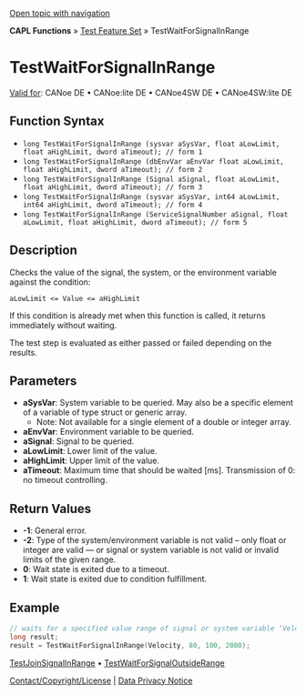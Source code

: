 [Open topic with navigation](../../../../../CANoeDEFamily.htm#Topics/CAPLFunctions/Test/Functions/CAPLfunctionTestWaitForSignalInRange.md)

**CAPL Functions** » [Test Feature Set](../CAPLfunctionsTFSOverview.md) » TestWaitForSignalInRange

# TestWaitForSignalInRange

[Valid for](../../../Shared/FeatureAvailability.md): CANoe DE • CANoe:lite DE • CANoe4SW DE • CANoe4SW:lite DE

## Function Syntax

- `long TestWaitForSignalInRange (sysvar aSysVar, float aLowLimit, float aHighLimit, dword aTimeout); // form 1`
- `long TestWaitForSignalInRange (dbEnvVar aEnvVar float aLowLimit, float aHighLimit, dword aTimeout); // form 2`
- `long TestWaitForSignalInRange (Signal aSignal, float aLowLimit, float aHighLimit, dword aTimeout); // form 3`
- `long TestWaitForSignalInRange (sysvar aSysVar, int64 aLowLimit, int64 aHighLimit, dword aTimeout); // form 4`
- `long TestWaitForSignalInRange (ServiceSignalNumber aSignal, float aLowLimit, float aHighLimit, dword aTimeout); // form 5`

## Description

Checks the value of the signal, the system, or the environment variable against the condition:

`aLowLimit <= Value <= aHighLimit`

If this condition is already met when this function is called, it returns immediately without waiting.

The test step is evaluated as either passed or failed depending on the results.

## Parameters

- **aSysVar**: System variable to be queried. May also be a specific element of a variable of type struct or generic array.
  - Note: Not available for a single element of a double or integer array.
- **aEnvVar**: Environment variable to be queried.
- **aSignal**: Signal to be queried.
- **aLowLimit**: Lower limit of the value.
- **aHighLimit**: Upper limit of the value.
- **aTimeout**: Maximum time that should be waited [ms]. Transmission of 0: no timeout controlling.

## Return Values

- **-1**: General error.
- **-2**: Type of the system/environment variable is not valid – only float or integer are valid — or signal or system variable is not valid or invalid limits of the given range.
- **0**: Wait state is exited due to a timeout.
- **1**: Wait state is exited due to condition fulfillment.

## Example

```c
// waits for a specified value range of signal or system variable ‘Velocity’
long result;
result = TestWaitForSignalInRange(Velocity, 80, 100, 2000);
```

[TestJoinSignalInRange](CAPLfunctionTestJoinSignalInRange.md) • [TestWaitForSignalOutsideRange](CAPLfunctionTestWaitForSignalOutsideRange.md)

[Contact/Copyright/License](../../../Shared/ContactCopyrightLicense.md) | [Data Privacy Notice](https://www.vector.com/int/en/company/get-info/privacy-policy/)
